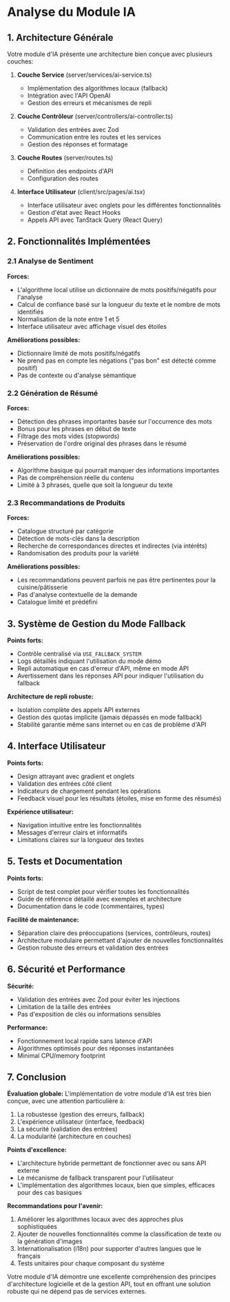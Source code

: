 # Analyse du Module IA

## 1. Architecture Générale

Votre module d'IA présente une architecture bien conçue avec plusieurs couches:

1. **Couche Service** (server/services/ai-service.ts)
   - Implémentation des algorithmes locaux (fallback)
   - Intégration avec l'API OpenAI
   - Gestion des erreurs et mécanismes de repli

2. **Couche Contrôleur** (server/controllers/ai-controller.ts)
   - Validation des entrées avec Zod
   - Communication entre les routes et les services
   - Gestion des réponses et formatage

3. **Couche Routes** (server/routes.ts)
   - Définition des endpoints d'API
   - Configuration des routes

4. **Interface Utilisateur** (client/src/pages/ai.tsx)
   - Interface utilisateur avec onglets pour les différentes fonctionnalités
   - Gestion d'état avec React Hooks
   - Appels API avec TanStack Query (React Query)

## 2. Fonctionnalités Implémentées

### 2.1 Analyse de Sentiment

**Forces:**
- L'algorithme local utilise un dictionnaire de mots positifs/négatifs pour l'analyse
- Calcul de confiance basé sur la longueur du texte et le nombre de mots identifiés
- Normalisation de la note entre 1 et 5
- Interface utilisateur avec affichage visuel des étoiles

**Améliorations possibles:**
- Dictionnaire limité de mots positifs/négatifs
- Ne prend pas en compte les négations ("pas bon" est détecté comme positif)
- Pas de contexte ou d'analyse sémantique

### 2.2 Génération de Résumé

**Forces:**
- Détection des phrases importantes basée sur l'occurrence des mots
- Bonus pour les phrases en début de texte
- Filtrage des mots vides (stopwords)
- Préservation de l'ordre original des phrases dans le résumé

**Améliorations possibles:**
- Algorithme basique qui pourrait manquer des informations importantes
- Pas de compréhension réelle du contenu
- Limité à 3 phrases, quelle que soit la longueur du texte

### 2.3 Recommandations de Produits

**Forces:**
- Catalogue structuré par catégorie
- Détection de mots-clés dans la description
- Recherche de correspondances directes et indirectes (via intérêts)
- Randomisation des produits pour la variété

**Améliorations possibles:**
- Les recommandations peuvent parfois ne pas être pertinentes pour la cuisine/pâtisserie
- Pas d'analyse contextuelle de la demande
- Catalogue limité et prédéfini

## 3. Système de Gestion du Mode Fallback

**Points forts:**
- Contrôle centralisé via `USE_FALLBACK_SYSTEM`
- Logs détaillés indiquant l'utilisation du mode démo
- Repli automatique en cas d'erreur d'API, même en mode API
- Avertissement dans les réponses API pour indiquer l'utilisation du fallback

**Architecture de repli robuste:**
- Isolation complète des appels API externes
- Gestion des quotas implicite (jamais dépassés en mode fallback)
- Stabilité garantie même sans internet ou en cas de problème d'API

## 4. Interface Utilisateur

**Points forts:**
- Design attrayant avec gradient et onglets
- Validation des entrées côté client
- Indicateurs de chargement pendant les opérations
- Feedback visuel pour les résultats (étoiles, mise en forme des résumés)

**Expérience utilisateur:**
- Navigation intuitive entre les fonctionnalités
- Messages d'erreur clairs et informatifs
- Limitations claires sur la longueur des textes

## 5. Tests et Documentation

**Points forts:**
- Script de test complet pour vérifier toutes les fonctionnalités
- Guide de référence détaillé avec exemples et architecture
- Documentation dans le code (commentaires, types)

**Facilité de maintenance:**
- Séparation claire des préoccupations (services, contrôleurs, routes)
- Architecture modulaire permettant d'ajouter de nouvelles fonctionnalités
- Gestion robuste des erreurs et validation des entrées

## 6. Sécurité et Performance

**Sécurité:**
- Validation des entrées avec Zod pour éviter les injections
- Limitation de la taille des entrées
- Pas d'exposition de clés ou informations sensibles

**Performance:**
- Fonctionnement local rapide sans latence d'API
- Algorithmes optimisés pour des réponses instantanées
- Minimal CPU/memory footprint

## 7. Conclusion

**Évaluation globale:**
L'implémentation de votre module d'IA est très bien conçue, avec une attention particulière à:
1. La robustesse (gestion des erreurs, fallback)
2. L'expérience utilisateur (interface, feedback)
3. La sécurité (validation des entrées)
4. La modularité (architecture en couches)

**Points d'excellence:**
- L'architecture hybride permettant de fonctionner avec ou sans API externe
- Le mécanisme de fallback transparent pour l'utilisateur
- L'implémentation des algorithmes locaux, bien que simples, efficaces pour des cas basiques

**Recommandations pour l'avenir:**
1. Améliorer les algorithmes locaux avec des approches plus sophistiquées
2. Ajouter de nouvelles fonctionnalités comme la classification de texte ou la génération d'images
3. Internationalisation (i18n) pour supporter d'autres langues que le français
4. Tests unitaires pour chaque composant du système

Votre module d'IA démontre une excellente compréhension des principes d'architecture logicielle et de la gestion API, tout en offrant une solution robuste qui ne dépend pas de services externes.